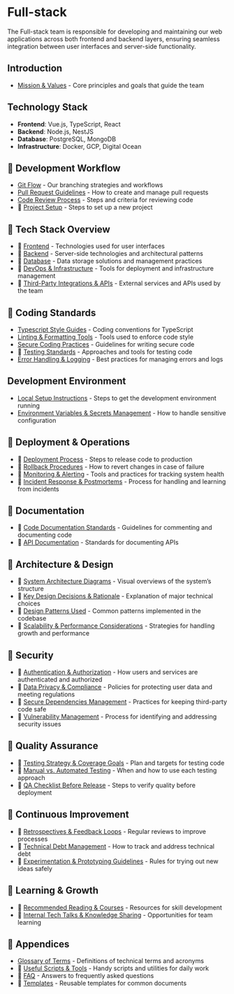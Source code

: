 # Full-stack

The Full-stack team is responsible for developing and maintaining our web applications across both frontend and backend layers, ensuring seamless integration between user interfaces and server-side functionality.

## Introduction

- [Mission & Values](intro/00_mission.md) - Core principles and goals that guide the team

## Technology Stack

- **Frontend**: Vue.js, TypeScript, React
- **Backend**: Node.js, NestJS
- **Database**: PostgreSQL, MongoDB
- **Infrastructure**: Docker, GCP, Digital Ocean

## 🚧 Development Workflow

- [Git Flow](development/00_git_flow.md) - Our branching strategies and workflows
- [Pull Request Guidelines](development/10_pull_request_guidelines.md) - How to create and manage pull requests
- [Code Review Process](development/20_code_review_process.md) - Steps and criteria for reviewing code
- 🚧 [Project Setup](development/30_project_setup.md) - Steps to set up a new project

## 🚧 Tech Stack Overview

- 🚧 [Frontend](tech_stack/00_frontend.md) - Technologies used for user interfaces
- 🚧 [Backend](tech_stack/10_backend.md) - Server-side technologies and architectural patterns
- 🚧 [Database](tech_stack/20_database.md) - Data storage solutions and management practices
- 🚧 [DevOps & Infrastructure](tech_stack/30_devops.md) - Tools for deployment and infrastructure management
- 🚧 [Third-Party Integrations & APIs](tech_stack/40_integrations.md) - External services and APIs used by the team

## 🚧 Coding Standards

- [Typescript Style Guides](coding_standards/00_style_guides.md) - Coding conventions for TypeScript
- [Linting & Formatting Tools](coding_standards/10_linting.md) - Tools used to enforce code style
- [Secure Coding Practices](coding_standards/20_secure_coding.md) - Guidelines for writing secure code
- 🚧 [Testing Standards](coding_standards/30_testing.md) - Approaches and tools for testing code
- [Error Handling & Logging](coding_standards/40_error_handling.md) - Best practices for managing errors and logs

## Development Environment

- [Local Setup Instructions](dev_env/00_local_setup.md) - Steps to get the development environment running
- [Environment Variables & Secrets Management](dev_env/10_secrets) - How to handle sensitive configuration

## 🚧 Deployment & Operations

- 🚧 [Deployment Process](deployment/00_deployment.md) - Steps to release code to production
- 🚧 [Rollback Procedures](deployment/10_rollback.md) - How to revert changes in case of failure
- 🚧 [Monitoring & Alerting](deployment/20_monitoring.md) - Tools and practices for tracking system health
- 🚧 [Incident Response & Postmortems](deployment/30_incidents.md) - Process for handling and learning from incidents

## 🚧 Documentation

- 🚧 [Code Documentation Standards](docs/00_code_docs.md) - Guidelines for commenting and documenting code
- 🚧 [API Documentation](docs/10_api_docs.md) - Standards for documenting APIs

## 🚧 Architecture & Design

- 🚧 [System Architecture Diagrams](architecture/00_diagrams.md) - Visual overviews of the system’s structure
- 🚧 [Key Design Decisions & Rationale](architecture/10_decisions.md) - Explanation of major technical choices
- 🚧 [Design Patterns Used](architecture/20_patterns.md) - Common patterns implemented in the codebase
- 🚧 [Scalability & Performance Considerations](architecture/30_scalability.md) - Strategies for handling growth and performance

## 🚧 Security

- 🚧 [Authentication & Authorization](security/00_auth.md) - How users and services are authenticated and authorized
- 🚧 [Data Privacy & Compliance](security/10_privacy.md) - Policies for protecting user data and meeting regulations
- 🚧 [Secure Dependencies Management](security/20_dependencies.md) - Practices for keeping third-party code safe
- 🚧 [Vulnerability Management](security/30_vulnerabilities.md) - Process for identifying and addressing security issues

## 🚧 Quality Assurance

- 🚧 [Testing Strategy & Coverage Goals](qa/00_testing_strategy.md) - Plan and targets for testing code
- 🚧 [Manual vs. Automated Testing](qa/10_testing.md) - When and how to use each testing approach
- 🚧 [QA Checklist Before Release](qa/20_checklist.md) - Steps to verify quality before deployment

## 🚧 Continuous Improvement

- 🚧 [Retrospectives & Feedback Loops](improvement/00_retrospectives.md) - Regular reviews to improve processes
- 🚧 [Technical Debt Management](improvement/10_technical_debt.md) - How to track and address technical debt
- 🚧 [Experimentation & Prototyping Guidelines](improvement/20_experimentation.md) - Rules for trying out new ideas safely

## 🚧 Learning & Growth

- 🚧 [Recommended Reading & Courses](learning/00_reading.md) - Resources for skill development
- 🚧 [Internal Tech Talks & Knowledge Sharing](learning/10_tech_talks.md) - Opportunities for team learning

## 🚧 Appendices

- [Glossary of Terms](appendices/00_glossary.md) - Definitions of technical terms and acronyms
- 🚧 [Useful Scripts & Tools](appendices/10_scripts.md) - Handy scripts and utilities for daily work
- 🚧 [FAQ](appendices/20_faq.md) - Answers to frequently asked questions
- 🚧 [Templates](appendices/30_templates.md) - Reusable templates for common documents